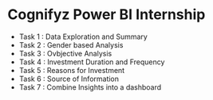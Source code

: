 # Cognifyz Power BI Internship

- Task 1 : Data Exploration and Summary
- Task 2 : Gender based Analysis
- Task 3 : Ovbjective Analysis
- Task 4 : Investment Duration and Frequency
- Task 5 : Reasons for Investment
- Task 6 : Source of Information
- Task 7 : Combine Insights into a dashboard
